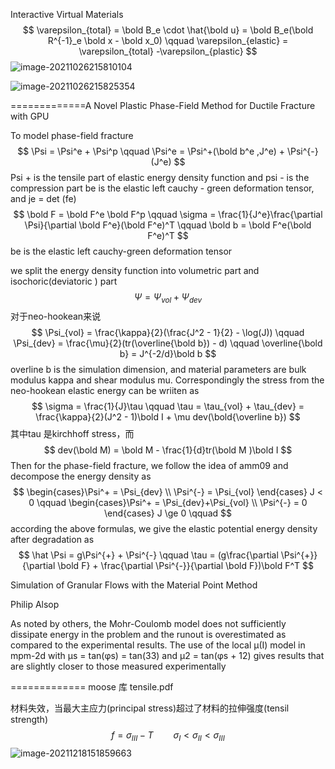 Interactive Virtual Materials  
$$
\varepsilon_{total} = \bold B_e \cdot \hat{\bold u} = \bold B_e(\bold R^{-1}_e \bold x - \bold x_0) \qquad \varepsilon_{elastic} = \varepsilon_{total}  -\varepsilon_{plastic}
$$
![image-20211026215810104](E:\mycode\collection\定理\弹性力学\image-20211026215810104.png)

![image-20211026215825354](E:\mycode\collection\定理\弹性力学\image-20211026215825354.png)





=============A Novel Plastic Phase-Field Method for Ductile Fracture with GPU  

To model phase-field fracture
$$
\Psi = \Psi^e + \Psi^p \qquad \Psi^e = \Psi^+(\bold b^e ,J^e) + \Psi^{-}(J^e)
$$
Psi + is the tensile part of elastic energy density function and psi - is the compression part be is the elastic left cauchy - green deformation tensor, and je = det (fe)
$$
\bold F = \bold F^e \bold F^p \qquad \sigma = \frac{1}{J^e}\frac{\partial \Psi}{\partial \bold F^e}(\bold F^e)^T \qquad \bold b = \bold F^e(\bold F^e)^T
$$
be is the elastic left cauchy-green deformation tensor

we split the energy density function into volumetric part and isochoric(deviatoric  ) part
$$
\Psi = \Psi_{vol} + \Psi_{dev}
$$
对于neo-hookean来说
$$
\Psi_{vol} = \frac{\kappa}{2}(\frac{J^2 - 1}{2} - \log(J)) \qquad \Psi_{dev} = \frac{\mu}{2}(tr(\overline{\bold b}) - d) \qquad \overline{\bold b} = J^{-2/d}\bold b
$$
overline b is the simulation dimension, and material parameters are bulk modulus kappa and shear modulus mu. Correspondingly the stress from the neo-hookean elastic energy can be wriiten as
$$
\sigma = \frac{1}{J}\tau \qquad \tau = \tau_{vol} + \tau_{dev} = \frac{\kappa}{2}(J^2 - 1)\bold I + \mu dev(\bold{\overline b})
$$
其中tau 是kirchhoff stress，而
$$
dev(\bold M) = \bold M - \frac{1}{d}tr(\bold M )\bold I
$$
Then for the phase-field fracture, we follow the idea of amm09 and decompose the energy density as 
$$
\begin{cases}\Psi^+ = \Psi_{dev} \\ \Psi^{-} = \Psi_{vol} \end{cases} J < 0 \qquad \begin{cases}\Psi^+ = \Psi_{dev}+\Psi_{vol} \\ \Psi^{-} = 0 \end{cases} J \ge 0 \qquad 
$$
according the above formulas, we give the elastic potential energy density after degradation as
$$
\hat \Psi = g\Psi^{+} + \Psi^{-} \qquad \tau = (g\frac{\partial \Psi^{+}}{\partial \bold F} + \frac{\partial \Psi^{-}}{\partial \bold F})\bold F^T
$$


Simulation of Granular Flows with the Material Point Method  

Philip Alsop  

As noted by others, the Mohr-Coulomb model does not sufficiently dissipate
energy in the problem and the runout is overestimated as compared to the
experimental results. The use of the local µ(I) model in mpm-2d with µs =
tan(φs) = tan(33) and µ2 = tan(φs + 12) gives results that are slightly closer
to those measured experimentally  

============= moose 库 tensile.pdf

材料失效，当最大主应力(principal stress)超过了材料的拉伸强度(tensil strength)
$$
f = \sigma_{III} - T \qquad \sigma_{I} < \sigma_{II} < \sigma_{III}
$$
![image-20211218151859663](E:\mycode\collection\定理\弹性力学\image-20211218151859663.png)
